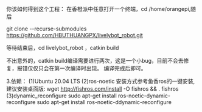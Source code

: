 你该如何得到这个工程：
在香橙派中任意打开一个终端，cd /home/orangepi,随后

git clone --recurse-submodules https://github.com/HBUTHUANGPX/livelybot_robot.git

等待结束后，cd livelybot_robot ，catkin build

不出意外的，catkin build编译需要进行两次，这是一个小bug，目前不会去修复，报错仅仅只会在第一次编译时出现。 编译完成后即可。


3.依赖：
(1)Ubuntu 20.04 LTS
(2)ros-noetic
安装方式参考鱼香ros的一键安装,建议安装桌面版:
wget http://fishros.com/install -O fishros && . fishros
(3)dynamic_reconfigure 
sudo apt-get install ros-noetic-dynamic-reconfigure
sudo apt-get install ros-noetic-ddynamic-reconfigure
